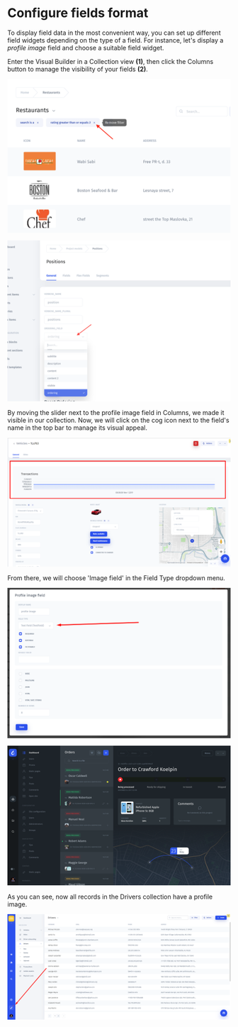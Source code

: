 # Configure fields format

To display field data in the most convenient way, you can set up different field widgets depending on the type of a field. For instance, let's display a _profile image_ field and choose a suitable field widget.‌

Enter the Visual Builder in a Collection view **\(1\)**, then click the Columns button to manage the visibility of your fields **\(2\)**. 

![pic. 1](../../.gitbook/assets/image%20%28173%29.png)

![pic. 2](../../.gitbook/assets/image%20%2873%29.png)

By moving the slider next to the profile image field in Columns, we made it visible in our collection. Now, we will click on the cog icon next to the field's name in the top bar to manage its visual appeal.

![](../../.gitbook/assets/image%20%28134%29.png)

From there, we will choose 'Image field' in the Field Type dropdown menu. 

![](../../.gitbook/assets/image%20%287%29.png)

![](../../.gitbook/assets/image%20%28226%29.png)

As you can see, now all records in the Drivers collection have a profile image. 

![](../../.gitbook/assets/image%20%28133%29.png)

